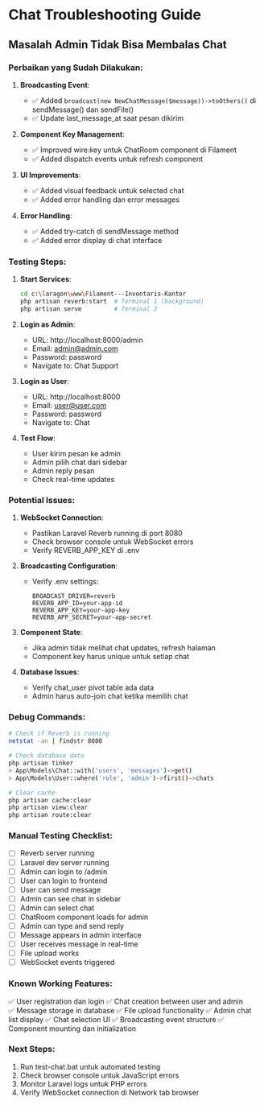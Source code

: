# Chat Troubleshooting Guide

## Masalah Admin Tidak Bisa Membalas Chat

### Perbaikan yang Sudah Dilakukan:

1. **Broadcasting Event**: 
   - ✅ Added `broadcast(new NewChatMessage($message))->toOthers()` di sendMessage() dan sendFile()
   - ✅ Update last_message_at saat pesan dikirim

2. **Component Key Management**:
   - ✅ Improved wire:key untuk ChatRoom component di Filament 
   - ✅ Added dispatch events untuk refresh component

3. **UI Improvements**:
   - ✅ Added visual feedback untuk selected chat
   - ✅ Added error handling dan error messages

4. **Error Handling**:
   - ✅ Added try-catch di sendMessage method
   - ✅ Added error display di chat interface

### Testing Steps:

1. **Start Services**:
   ```bash
   cd c:\laragon\www\Filament---Inventaris-Kantor
   php artisan reverb:start  # Terminal 1 (background)
   php artisan serve         # Terminal 2
   ```

2. **Login as Admin**:
   - URL: http://localhost:8000/admin
   - Email: admin@admin.com
   - Password: password
   - Navigate to: Chat Support

3. **Login as User**:
   - URL: http://localhost:8000
   - Email: user@user.com  
   - Password: password
   - Navigate to: Chat

4. **Test Flow**:
   - User kirim pesan ke admin
   - Admin pilih chat dari sidebar
   - Admin reply pesan
   - Check real-time updates

### Potential Issues:

1. **WebSocket Connection**:
   - Pastikan Laravel Reverb running di port 8080
   - Check browser console untuk WebSocket errors
   - Verify REVERB_APP_KEY di .env

2. **Broadcasting Configuration**:
   - Verify .env settings:
     ```
     BROADCAST_DRIVER=reverb
     REVERB_APP_ID=your-app-id
     REVERB_APP_KEY=your-app-key
     REVERB_APP_SECRET=your-app-secret
     ```

3. **Component State**:
   - Jika admin tidak melihat chat updates, refresh halaman
   - Component key harus unique untuk setiap chat

4. **Database Issues**:
   - Verify chat_user pivot table ada data
   - Admin harus auto-join chat ketika memilih chat

### Debug Commands:

```bash
# Check if Reverb is running
netstat -an | findstr 8080

# Check database data
php artisan tinker
> App\Models\Chat::with('users', 'messages')->get()
> App\Models\User::where('role', 'admin')->first()->chats

# Clear cache
php artisan cache:clear
php artisan view:clear
php artisan route:clear
```

### Manual Testing Checklist:

- [ ] Reverb server running
- [ ] Laravel dev server running  
- [ ] Admin can login to /admin
- [ ] User can login to frontend
- [ ] User can send message
- [ ] Admin can see chat in sidebar
- [ ] Admin can select chat
- [ ] ChatRoom component loads for admin
- [ ] Admin can type and send reply
- [ ] Message appears in admin interface
- [ ] User receives message in real-time
- [ ] File upload works
- [ ] WebSocket events triggered

### Known Working Features:

✅ User registration dan login
✅ Chat creation between user and admin  
✅ Message storage in database
✅ File upload functionality
✅ Admin chat list display
✅ Chat selection UI
✅ Broadcasting event structure
✅ Component mounting dan initialization

### Next Steps:

1. Run test-chat.bat untuk automated testing
2. Check browser console untuk JavaScript errors
3. Monitor Laravel logs untuk PHP errors
4. Verify WebSocket connection di Network tab browser

